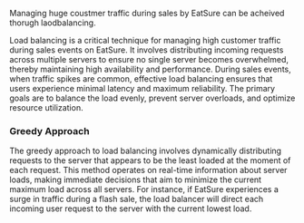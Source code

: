 Managing huge coustmer traffic during sales by EatSure can be acheived thorugh laodbalancing.

Load balancing is a critical technique for managing high customer traffic during sales events on EatSure. It involves distributing incoming requests across multiple servers to ensure no single server becomes overwhelmed, thereby maintaining high availability and performance. During sales events, when traffic spikes are common, effective load balancing ensures that users experience minimal latency and maximum reliability. The primary goals are to balance the load evenly, prevent server overloads, and optimize resource utilization.

### Greedy Approach
The greedy approach to load balancing involves dynamically distributing requests to the server that appears to be the least loaded at the moment of each request. This method operates on real-time information about server loads, making immediate decisions that aim to minimize the current maximum load across all servers. For instance, if EatSure experiences a surge in traffic during a flash sale, the load balancer will direct each incoming user request to the server with the current lowest load.

